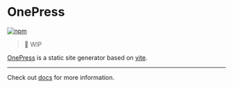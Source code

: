 # OnePress

[![npm](https://img.shields.io/npm/v/onepress)](https://www.npmjs.com/package/onepress)

> 🚧 WIP

[OnePress](https://onepress.vercel.app/) is a static site generator based on [vite](https://github.com/vitejs/vite).

---

Check out [docs](https://onepress.vercel.app/) for more information.
